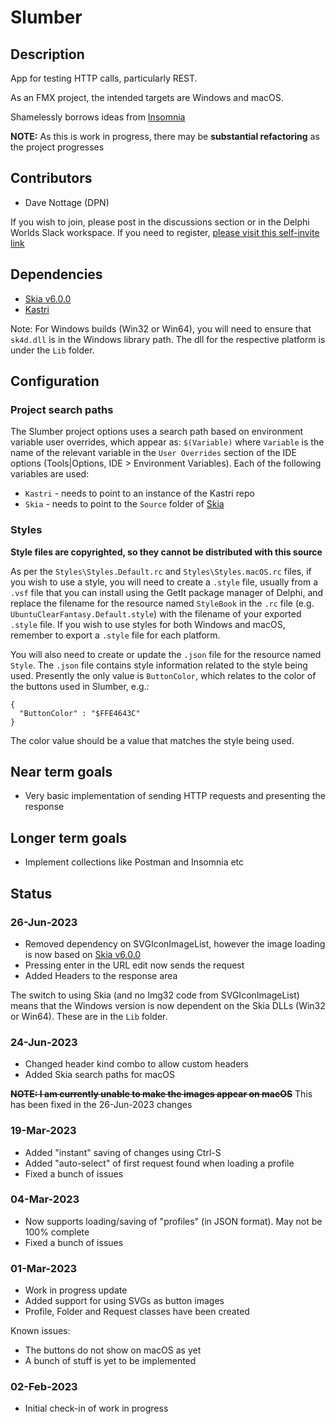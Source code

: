 # Slumber

## Description

App for testing HTTP calls, particularly REST. 

As an FMX project, the intended targets are Windows and macOS.

Shamelessly borrows ideas from [Insomnia](https://insomnia.rest) 

**NOTE:** As this is work in progress, there may be **substantial refactoring** as the project progresses

## Contributors

* Dave Nottage (DPN)

If you wish to join, please post in the discussions section or in the Delphi Worlds Slack workspace. If you need to register, [please visit this self-invite link](https://slack.delphiworlds.com)

## Dependencies

* [Skia v6.0.0](https://github.com/skia4delphi/skia4delphi/releases/tag/v6.0.0-beta2)
* [Kastri](https://github.com/DelphiWorlds/Kastri)

Note: For Windows builds (Win32 or Win64), you will need to ensure that `sk4d.dll` is in the Windows library path. The dll for the respective platform is under the `Lib` folder.

## Configuration

### Project search paths

The Slumber project options uses a search path based on environment variable user overrides, which appear as: `$(Variable)` where `Variable` is the name of the relevant variable in the `User Overrides` section of the IDE options (Tools|Options, IDE > Environment Variables). Each of the following variables are used:

* `Kastri` - needs to point to an instance of the Kastri repo
* `Skia` - needs to point to the `Source` folder of [Skia](https://github.com/skia4delphi/skia4delphi/releases/tag/v6.0.0-beta2)

### Styles

**Style files are copyrighted, so they cannot be distributed with this source**

As per the `Styles\Styles.Default.rc` and `Styles\Styles.macOS.rc` files, if you wish to use a style, you will need to create a `.style` file, usually from a `.vsf` file that you can install using the GetIt package manager of Delphi, and replace the filename for the resource named `StyleBook` in the `.rc` file (e.g. `UbuntuClearFantasy.Default.style`) with the filename of your exported `.style` file. If you wish to use styles for both Windows and macOS, remember to export a `.style` file for each platform.

You will also need to create or update the `.json` file for the resource named `Style`. The `.json` file contains style information related to the style being used. Presently the only value is `ButtonColor`, which relates to the color of the buttons used in Slumber, e.g.:

```
{
  "ButtonColor" : "$FFE4643C"
}
```

The color value should be a value that matches the style being used.

## Near term goals

* Very basic implementation of sending HTTP requests and presenting the response

## Longer term goals

* Implement collections like Postman and Insomnia etc

## Status

### 26-Jun-2023

* Removed dependency on SVGIconImageList, however the image loading is now based on [Skia v6.0.0](https://github.com/skia4delphi/skia4delphi/releases/tag/v6.0.0-beta2)
* Pressing enter in the URL edit now sends the request
* Added Headers to the response area

The switch to using Skia (and no Img32 code from SVGIconImageList) means that the Windows version is now dependent on the Skia DLLs (Win32 or Win64). These are in the `Lib` folder.

### 24-Jun-2023

* Changed header kind combo to allow custom headers
* Added Skia search paths for macOS

~~**NOTE: I am currently unable to make the images appear on macOS**~~ This has been fixed in the 26-Jun-2023 changes

### 19-Mar-2023

* Added "instant" saving of changes using Ctrl-S
* Added "auto-select" of first request found when loading a profile
* Fixed a bunch of issues
  
### 04-Mar-2023

* Now supports loading/saving of "profiles" (in JSON format). May not be 100% complete
* Fixed a bunch of issues

### 01-Mar-2023

* Work in progress update
* Added support for using SVGs as button images
* Profile, Folder and Request classes have been created

Known issues:

* The buttons do not show on macOS as yet
* A bunch of stuff is yet to be implemented

### 02-Feb-2023

* Initial check-in of work in progress












